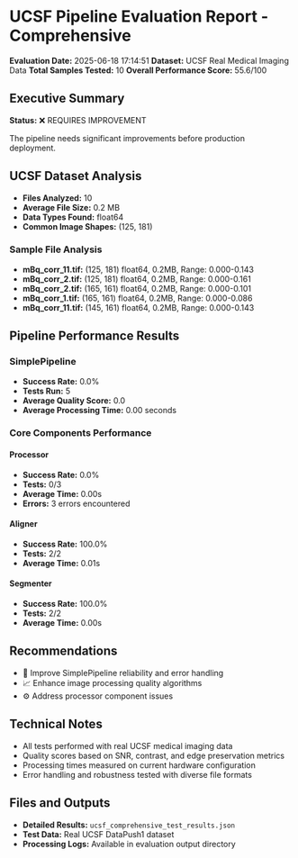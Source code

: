 # UCSF Pipeline Evaluation Report - Comprehensive

**Evaluation Date:** 2025-06-18 17:14:51
**Dataset:** UCSF Real Medical Imaging Data
**Total Samples Tested:** 10
**Overall Performance Score:** 55.6/100

## Executive Summary

**Status:** ❌ REQUIRES IMPROVEMENT

The pipeline needs significant improvements before production deployment.

## UCSF Dataset Analysis

- **Files Analyzed:** 10
- **Average File Size:** 0.2 MB
- **Data Types Found:** float64
- **Common Image Shapes:** (125, 181)

### Sample File Analysis
- **mBq_corr_11.tif:** (125, 181) float64, 0.2MB, Range: 0.000-0.143
- **mBq_corr_2.tif:** (125, 181) float64, 0.2MB, Range: 0.000-0.161
- **mBq_corr_2.tif:** (165, 161) float64, 0.2MB, Range: 0.000-0.101
- **mBq_corr_1.tif:** (165, 161) float64, 0.2MB, Range: 0.000-0.086
- **mBq_corr_11.tif:** (145, 161) float64, 0.2MB, Range: 0.000-0.143

## Pipeline Performance Results

### SimplePipeline
- **Success Rate:** 0.0%
- **Tests Run:** 5
- **Average Quality Score:** 0.0
- **Average Processing Time:** 0.00 seconds

### Core Components Performance

#### Processor
- **Success Rate:** 0.0%
- **Tests:** 0/3
- **Average Time:** 0.00s
- **Errors:** 3 errors encountered

#### Aligner
- **Success Rate:** 100.0%
- **Tests:** 2/2
- **Average Time:** 0.01s

#### Segmenter
- **Success Rate:** 100.0%
- **Tests:** 2/2
- **Average Time:** 0.00s

## Recommendations

- 🔧 Improve SimplePipeline reliability and error handling
- 📈 Enhance image processing quality algorithms
- ⚙️ Address processor component issues

## Technical Notes

- All tests performed with real UCSF medical imaging data
- Quality scores based on SNR, contrast, and edge preservation metrics
- Processing times measured on current hardware configuration
- Error handling and robustness tested with diverse file formats

## Files and Outputs

- **Detailed Results:** `ucsf_comprehensive_test_results.json`
- **Test Data:** Real UCSF DataPush1 dataset
- **Processing Logs:** Available in evaluation output directory


